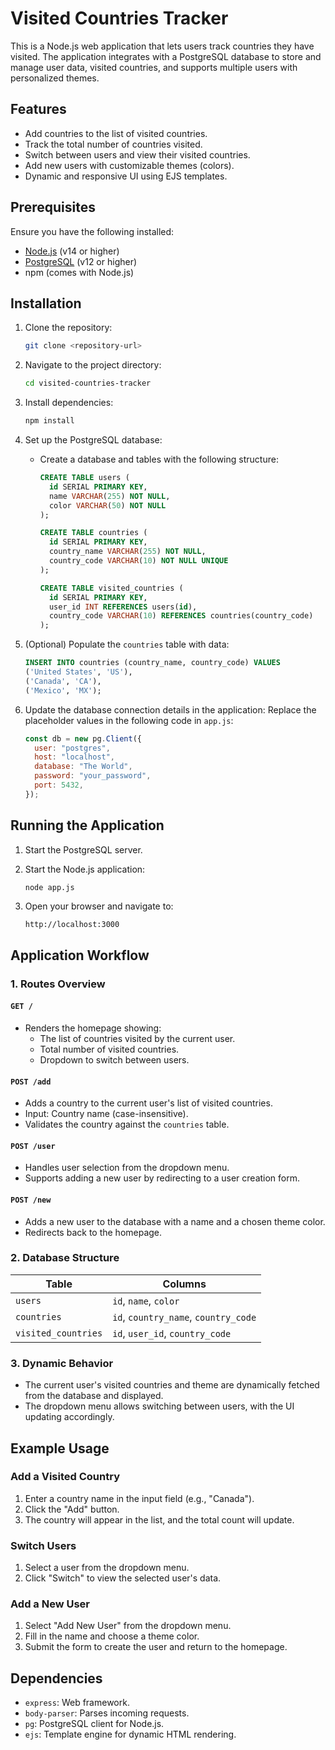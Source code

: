# Visited Countries Tracker

This is a Node.js web application that lets users track countries they have visited. The application integrates with a PostgreSQL database to store and manage user data, visited countries, and supports multiple users with personalized themes.

## Features

- Add countries to the list of visited countries.
- Track the total number of countries visited.
- Switch between users and view their visited countries.
- Add new users with customizable themes (colors).
- Dynamic and responsive UI using EJS templates.

## Prerequisites

Ensure you have the following installed:

- [Node.js](https://nodejs.org/) (v14 or higher)
- [PostgreSQL](https://www.postgresql.org/) (v12 or higher)
- npm (comes with Node.js)

## Installation

1. Clone the repository:

   ```bash
   git clone <repository-url>
   ```

2. Navigate to the project directory:

   ```bash
   cd visited-countries-tracker
   ```

3. Install dependencies:

   ```bash
   npm install
   ```

4. Set up the PostgreSQL database:
   - Create a database and tables with the following structure:

     ```sql
     CREATE TABLE users (
       id SERIAL PRIMARY KEY,
       name VARCHAR(255) NOT NULL,
       color VARCHAR(50) NOT NULL
     );

     CREATE TABLE countries (
       id SERIAL PRIMARY KEY,
       country_name VARCHAR(255) NOT NULL,
       country_code VARCHAR(10) NOT NULL UNIQUE
     );

     CREATE TABLE visited_countries (
       id SERIAL PRIMARY KEY,
       user_id INT REFERENCES users(id),
       country_code VARCHAR(10) REFERENCES countries(country_code)
     );
     ```

5. (Optional) Populate the `countries` table with data:
   ```sql
   INSERT INTO countries (country_name, country_code) VALUES
   ('United States', 'US'),
   ('Canada', 'CA'),
   ('Mexico', 'MX');
   ```

6. Update the database connection details in the application:
   Replace the placeholder values in the following code in `app.js`:

   ```javascript
   const db = new pg.Client({
     user: "postgres",
     host: "localhost",
     database: "The World",
     password: "your_password",
     port: 5432,
   });
   ```

## Running the Application

1. Start the PostgreSQL server.

2. Start the Node.js application:

   ```bash
   node app.js
   ```

3. Open your browser and navigate to:

   ```
   http://localhost:3000
   ```

## Application Workflow

### 1. Routes Overview

#### `GET /`
- Renders the homepage showing:
  - The list of countries visited by the current user.
  - Total number of visited countries.
  - Dropdown to switch between users.

#### `POST /add`
- Adds a country to the current user's list of visited countries.
- Input: Country name (case-insensitive).
- Validates the country against the `countries` table.

#### `POST /user`
- Handles user selection from the dropdown menu.
- Supports adding a new user by redirecting to a user creation form.

#### `POST /new`
- Adds a new user to the database with a name and a chosen theme color.
- Redirects back to the homepage.

### 2. Database Structure

| Table               | Columns                                 |
|---------------------|-----------------------------------------|
| `users`             | `id`, `name`, `color`                  |
| `countries`         | `id`, `country_name`, `country_code`   |
| `visited_countries` | `id`, `user_id`, `country_code`         |

### 3. Dynamic Behavior

- The current user's visited countries and theme are dynamically fetched from the database and displayed.
- The dropdown menu allows switching between users, with the UI updating accordingly.

## Example Usage

### Add a Visited Country

1. Enter a country name in the input field (e.g., "Canada").
2. Click the "Add" button.
3. The country will appear in the list, and the total count will update.

### Switch Users

1. Select a user from the dropdown menu.
2. Click "Switch" to view the selected user's data.

### Add a New User

1. Select "Add New User" from the dropdown menu.
2. Fill in the name and choose a theme color.
3. Submit the form to create the user and return to the homepage.

## Dependencies

- `express`: Web framework.
- `body-parser`: Parses incoming requests.
- `pg`: PostgreSQL client for Node.js.
- `ejs`: Template engine for dynamic HTML rendering.

